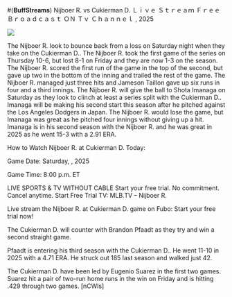 #(𝐁𝐮𝐟𝐟𝐒𝐭𝐫𝐞𝐚𝐦𝐬) Nijboer R. vs Cukierman D. Ｌｉｖｅ Ｓｔｒｅａｍ Ｆｒｅｅ Ｂｒｏａｄｃａｓｔ ＯＮ Ｔｖ Ｃｈａｎｎｅｌ , 2025  
  
  
[![](https://i.imgur.com/qSNzIqt.png)](https://movie.rssnews.media/glxOFtcM.php)  
  
The Nijboer R. look to bounce back from a loss on Saturday night when they take on the Cukierman D.. The Nijboer R. took the first game of the series on Thursday 10-6, but lost 8-1 on Friday and they are now 1-3 on the season. The Nijboer R. scored the first run of the game in the top of the second, but gave up two in the bottom of the inning and trailed the rest of the game. The Nijboer R. managed just three hits and Jameson Taillon gave up six runs in four and a third innings. The Nijboer R. will give the ball to Shota Imanaga on Saturday as they look to clinch at least a series split with the Cukierman D.. Imanaga will be making his second start this season after he pitched against the Los Angeles Dodgers in Japan. The Nijboer R. would lose the game, but Imanaga was great as he pitched four innings without giving up a hit. Imanaga is in his second season with the Nijboer R. and he was great in 2025 as he went 15-3 with a 2.91 ERA.

How to Watch Nijboer R. at Cukierman D. Today:

Game Date: Saturday, , 2025

Game Time: 8:00 p.m. ET

LIVE SPORTS & TV WITHOUT CABLE
Start your free trial. No commitment. Cancel anytime.
Start Free Trial
TV: MLB.TV – Nijboer R.

Live stream the Nijboer R. at Cukierman D. game on Fubo: Start your free trial now!

The Cukierman D. will counter with Brandon Pfaadt as they try and win a second straight game.

Pfaadt is entering his third season with the Cukierman D.. He went 11-10 in 2025 with a 4.71 ERA. He struck out 185 last season and walked just 42.

The Cukierman D. have been led by Eugenio Suarez in the first two games. Suarez hit a pair of two-run home runs in the win on Friday and is hitting .429 through two games. [nCWls]